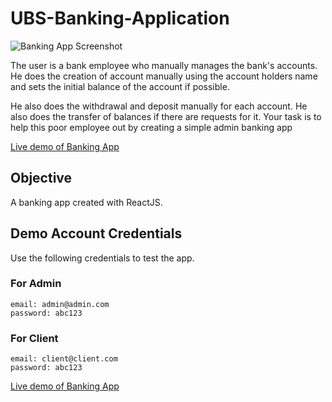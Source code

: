 # UBS-Banking-Application


![Banking App Screenshot](screen.png)

The user is a bank employee who manually manages the bank's accounts.
He does the creation of account manually using the account holders name and sets the initial balance of the account if possible.

He also does the withdrawal and deposit manually for each account.
He also does the transfer of balances if there are requests for it.
Your task is to help this poor employee out by creating a simple admin banking app

[Live demo of Banking App](https://jeffdelara.github.io/banking-app/)

## Objective
A banking app created with ReactJS.

## Demo Account Credentials

Use the following credentials to test the app.

### For Admin
```
email: admin@admin.com
password: abc123
```

### For Client
```
email: client@client.com
password: abc123
```

[Live demo of Banking App](https://jeffdelara.github.io/banking-app/)

